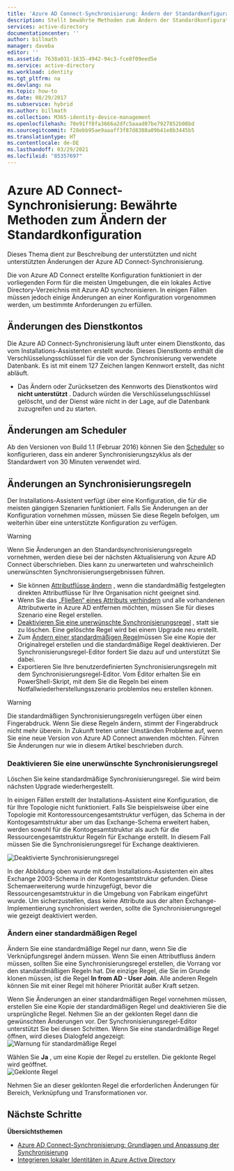```yaml
---
title: 'Azure AD Connect-Synchronisierung: Ändern der Standardkonfiguration | Microsoft-Dokumentation'
description: Stellt bewährte Methoden zum Ändern der Standardkonfiguration der Azure AD Connect-Synchronisierung vor.
services: active-directory
documentationcenter: ''
author: billmath
manager: daveba
editor: ''
ms.assetid: 7638a031-1635-4942-94c3-fce8f09eed5e
ms.service: active-directory
ms.workload: identity
ms.tgt_pltfrm: na
ms.devlang: na
ms.topic: how-to
ms.date: 08/29/2017
ms.subservice: hybrid
ms.author: billmath
ms.collection: M365-identity-device-management
ms.openlocfilehash: 70e91ff8fa3666a2dfc5aaad07be7927852b08bd
ms.sourcegitcommit: f28ebb95ae9aaaff3f87d8388a09b41e0b3445b5
ms.translationtype: HT
ms.contentlocale: de-DE
ms.lasthandoff: 03/29/2021
ms.locfileid: "85357697"
---
```

# <a name="azure-ad-connect-sync-best-practices-for-changing-the-default-configuration"></a>Azure AD Connect-Synchronisierung: Bewährte Methoden zum Ändern der Standardkonfiguration
Dieses Thema dient zur Beschreibung der unterstützten und nicht unterstützten Änderungen der Azure AD Connect-Synchronisierung.

Die von Azure AD Connect erstellte Konfiguration funktioniert in der vorliegenden Form für die meisten Umgebungen, die ein lokales Active Directory-Verzeichnis mit Azure AD synchronisieren. In einigen Fällen müssen jedoch einige Änderungen an einer Konfiguration vorgenommen werden, um bestimmte Anforderungen zu erfüllen.

## <a name="changes-to-the-service-account"></a>Änderungen des Dienstkontos
Die Azure AD Connect-Synchronisierung läuft unter einem Dienstkonto, das vom Installations-Assistenten erstellt wurde. Dieses Dienstkonto enthält die Verschlüsselungsschlüssel für die von der Synchronisierung verwendete Datenbank. Es ist mit einem 127 Zeichen langen Kennwort erstellt, das nicht abläuft.

* Das Ändern oder Zurücksetzen des Kennworts des Dienstkontos wird **nicht unterstützt** . Dadurch würden die Verschlüsselungsschlüssel gelöscht, und der Dienst wäre nicht in der Lage, auf die Datenbank zuzugreifen und zu starten.

## <a name="changes-to-the-scheduler"></a>Änderungen am Scheduler
Ab den Versionen von Build 1.1 (Februar 2016) können Sie den [Scheduler](how-to-connect-sync-feature-scheduler.md) so konfigurieren, dass ein anderer Synchronisierungszyklus als der Standardwert von 30 Minuten verwendet wird.

## <a name="changes-to-synchronization-rules"></a>Änderungen an Synchronisierungsregeln
Der Installations-Assistent verfügt über eine Konfiguration, die für die meisten gängigen Szenarien funktioniert. Falls Sie Änderungen an der Konfiguration vornehmen müssen, müssen Sie diese Regeln befolgen, um weiterhin über eine unterstützte Konfiguration zu verfügen.

> [!WARNING]
> Wenn Sie Änderungen an den Standardsynchronisierungsregeln vornehmen, werden diese bei der nächsten Aktualisierung von Azure AD Connect überschrieben. Dies kann zu unerwarteten und wahrscheinlich unerwünschten Synchronisierungsergebnissen führen.

* Sie können [Attributflüsse ändern](how-to-connect-sync-change-the-configuration.md#other-common-attribute-flow-changes) , wenn die standardmäßig festgelegten direkten Attributflüsse für Ihre Organisation nicht geeignet sind.
* Wenn Sie das [„Fließen“ eines Attributs verhindern](how-to-connect-sync-change-the-configuration.md#do-not-flow-an-attribute) und alle vorhandenen Attributwerte in Azure AD entfernen möchten, müssen Sie für dieses Szenario eine Regel erstellen.
* [Deaktivieren Sie eine unerwünschte Synchronisierungsregel](#disable-an-unwanted-sync-rule) , statt sie zu löschen. Eine gelöschte Regel wird bei einem Upgrade neu erstellt.
* Zum [Ändern einer standardmäßigen Regel](#change-an-out-of-box-rule)müssen Sie eine Kopie der Originalregel erstellen und die standardmäßige Regel deaktivieren. Der Synchronisierungsregel-Editor fordert Sie dazu auf und unterstützt Sie dabei.
* Exportieren Sie Ihre benutzerdefinierten Synchronisierungsregeln mit dem Synchronisierungsregel-Editor. Vom Editor erhalten Sie ein PowerShell-Skript, mit dem Sie die Regeln bei einem Notfallwiederherstellungsszenario problemlos neu erstellen können.

> [!WARNING]
> Die standardmäßigen Synchronisierungsregeln verfügen über einen Fingerabdruck. Wenn Sie diese Regeln ändern, stimmt der Fingerabdruck nicht mehr überein. In Zukunft treten unter Umständen Probleme auf, wenn Sie eine neue Version von Azure AD Connect anwenden möchten. Führen Sie Änderungen nur wie in diesem Artikel beschrieben durch.

### <a name="disable-an-unwanted-sync-rule"></a>Deaktivieren Sie eine unerwünschte Synchronisierungsregel
Löschen Sie keine standardmäßige Synchronisierungsregel. Sie wird beim nächsten Upgrade wiederhergestellt.

In einigen Fällen erstellt der Installations-Assistent eine Konfiguration, die für Ihre Topologie nicht funktioniert. Falls Sie beispielsweise über eine Topologie mit Kontoressourcengesamtstruktur verfügen, das Schema in der Kontogesamtstruktur aber um das Exchange-Schema erweitert haben, werden sowohl für die Kontogesamtstruktur als auch für die Ressourcengesamtstruktur Regeln für Exchange erstellt. In diesem Fall müssen Sie die Synchronisierungsregel für Exchange deaktivieren.

![Deaktivierte Synchronisierungsregel](./media/how-to-connect-sync-best-practices-changing-default-configuration/exchangedisabledrule.png)

In der Abbildung oben wurde mit dem Installations-Assistenten ein altes Exchange 2003-Schema in der Kontogesamtstruktur gefunden. Diese Schemaerweiterung wurde hinzugefügt, bevor die Ressourcengesamtstruktur in die Umgebung von Fabrikam eingeführt wurde. Um sicherzustellen, dass keine Attribute aus der alten Exchange-Implementierung synchronisiert werden, sollte die Synchronisierungsregel wie gezeigt deaktiviert werden.

### <a name="change-an-out-of-box-rule"></a>Ändern einer standardmäßigen Regel
Ändern Sie eine standardmäßige Regel nur dann, wenn Sie die Verknüpfungsregel ändern müssen. Wenn Sie einen Attributfluss ändern müssen, sollten Sie eine Synchronisierungsregel erstellen, die Vorrang vor den standardmäßigen Regeln hat. Die einzige Regel, die Sie im Grunde klonen müssen, ist die Regel **In from AD - User Join**. Alle anderen Regeln können Sie mit einer Regel mit höherer Priorität außer Kraft setzen.

Wenn Sie Änderungen an einer standardmäßigen Regel vornehmen müssen, erstellen Sie eine Kopie der standardmäßigen Regel und deaktivieren Sie die ursprüngliche Regel. Nehmen Sie an der geklonten Regel dann die gewünschten Änderungen vor. Der Synchronisierungsregel-Editor unterstützt Sie bei diesen Schritten. Wenn Sie eine standardmäßige Regel öffnen, wird dieses Dialogfeld angezeigt:   
![Warnung für standardmäßige Regel](./media/how-to-connect-sync-best-practices-changing-default-configuration/warningoutofboxrule.png)

Wählen Sie **Ja** , um eine Kopie der Regel zu erstellen. Die geklonte Regel wird geöffnet.  
![Geklonte Regel](./media/how-to-connect-sync-best-practices-changing-default-configuration/clonedrule.png)

Nehmen Sie an dieser geklonten Regel die erforderlichen Änderungen für Bereich, Verknüpfung und Transformationen vor.

## <a name="next-steps"></a>Nächste Schritte
**Übersichtsthemen**

* [Azure AD Connect-Synchronisierung: Grundlagen und Anpassung der Synchronisierung](how-to-connect-sync-whatis.md)
* [Integrieren lokaler Identitäten in Azure Active Directory](whatis-hybrid-identity.md)
